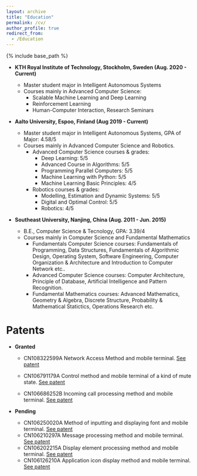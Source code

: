 ```yaml
---
layout: archive
title: "Education"
permalink: /cv/
author_profile: true
redirect_from:
  - /Education
---
```

{% include base_path %}

* **KTH Royal Institute of Technology, Stockholm, Sweden (Aug. 2020 - Current)**
	* Master student major in Intelligent Autonomous Systems
	* Courses mainly in Advanced Computer Science:
		* Scalable Machine Learning and Deep Learning
		* Reinforcement Learning
		* Human-Computer Interaction, Research Seminars

* **Aalto University, Espoo, Finland (Aug 2019 - Current)**
	* Master student major in Intelligent Autonomous Systems, GPA of Major: 4.58/5
	* Courses mainly in Advanced Computer Science and Robotics.
		* Advanced Computer Science courses & grades: 
			* Deep Learning: 5/5
			* Advanced Course in Algorithms: 5/5
			* Programming Parallel Computers: 5/5
			* Machine Learning with Python: 5/5
			* Machine Learning Basic Principles: 4/5
		* Robotics courses & grades: 
			* Modelling, Estimation and Dynamic Systems: 5/5 
			* Digital and Optimal Control: 5/5
			* Robotics: 4/5
*  **Southeast University, Nanjing, China (Aug. 2011 - Jun. 2015)**
	* B.E., Computer Science & Tecnology, GPA: 3.39/4
	* Courses mainly in Computer Science and Fundamental Mathematics
		* Fundamentals Computer Science courses: Fundamentals of Programming, Data Structures, Fundamentals of Algorithmic Design, Operating System, Software Engineering, Computer Organization & Architecture and Introduction to Computer Network etc..
		* Advanced Computer Science courses: Computer Architecture, Principle of Database, Artificial Intelligence and Pattern Recognition. 
		* Fundamental Mathematics courses: Advanced Mathematics, Geometry & Algebra, Discrete Structure, Probability & Mathematical Statictics, Operations Research etc.
	



**Patents**
======

* **Granted**
	*  CN108322599A Network Access Method and mobile terminal. [See patent](https://worldwide.espacenet.com/patent/search/family/062887370/publication/CN108322599A?q=CN108322599A&called_by=epo.org)

	* CN106791179A Control method and mobile terminal of a kind of mute state. [See patent](https://worldwide.espacenet.com/patent/search/family/058944602/publication/CN106791179A?q=CN106791179A&called_by=epo.org)
  	
	* CN106686252B Incoming call processing method and mobile terminal. [See patent](https://worldwide.espacenet.com/patent/search/family/058861401/publication/CN106686252A?q=CN106686252B&called_by=epo.org)
  
* **Pending**
	
	*  CN106250020A Method of inputting and displaying font and mobile terminal. [See patent](https://worldwide.espacenet.com/patent/search/family/057605775/publication/CN106250020A?q=CN106250020A&called_by=epo.org)
	*  CN106210297A Message processing method and mobile terminal. [See patent](https://worldwide.espacenet.com/patent/search/family/057464995/publication/CN106210297A?q=CN106210297A&called_by=epo.org)
	*  CN106202215A Display element processing method and mobile terminal. [See patent](https://worldwide.espacenet.com/patent/search/family/057461724/publication/CN106202215A?q=CN106202215A&called_by=epo.org)
	*  CN106126210A Application icon display method and mobile terminal. [See patent](https://worldwide.espacenet.com/patent/search/family/057470678/publication/CN106126210A?q=CN106126210A&called_by=epo.org)

